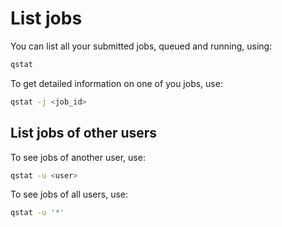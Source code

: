 # List jobs

You can list all your submitted jobs, queued and running, using:
```sh
qstat
```

To get detailed information on one of you jobs, use:
```sh
qstat -j <job_id>
```


## List jobs of other users

To see jobs of another user, use:
```sh
qstat -u <user>
```

To see jobs of all users, use:
```sh
qstat -u '*'
```
